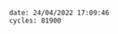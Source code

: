 

                date: 24/04/2022 17:09:46
                cycles: 81900

                         